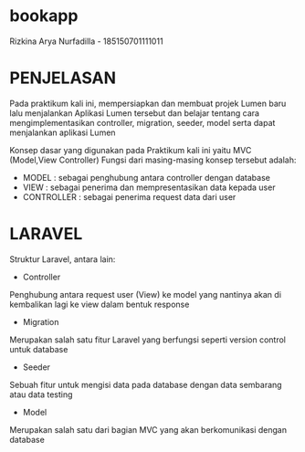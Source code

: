 # bookapp
Rizkina Arya Nurfadilla - 185150701111011

# PENJELASAN
Pada praktikum kali ini, mempersiapkan dan membuat projek Lumen baru lalu menjalankan Aplikasi Lumen tersebut dan belajar tentang cara mengimplementasikan controller, migration, seeder, model serta dapat menjalankan aplikasi Lumen

Konsep dasar yang digunakan pada Praktikum kali ini yaitu MVC (Model,View Controller) Fungsi dari masing-masing konsep tersebut adalah:
- MODEL       : sebagai penghubung antara controller dengan database
- VIEW        : sebagai penerima dan mempresentasikan data kepada user
- CONTROLLER  : sebagai penerima request data dari user

# LARAVEL
Struktur Laravel, antara lain:
- Controller

Penghubung antara request user (View) ke model yang nantinya akan di kembalikan lagi ke view dalam bentuk response

- Migration

Merupakan salah satu fitur Laravel yang berfungsi seperti version control untuk database

- Seeder

Sebuah fitur untuk mengisi data pada database dengan data sembarang atau data testing

- Model

Merupakan salah satu dari bagian MVC yang akan berkomunikasi dengan database
